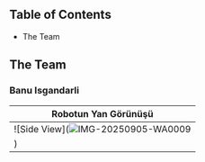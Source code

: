 Table of Contents
-----------------------------------------------------------------------------------------------------------------------------------------------------------------------------------
- The Team


The Team
-----------------------------------------------------------------------------------------------------------------------------------------------------------------------
### Banu Isgandarli

 | Robotun Yan Görünüşü |
|----------------------|
| ![Side View](![IMG-20250905-WA0009](https://github.com/user-attachments/assets/9b0f5dc9-ea82-43a6-a6e5-f01039432977)
) |
